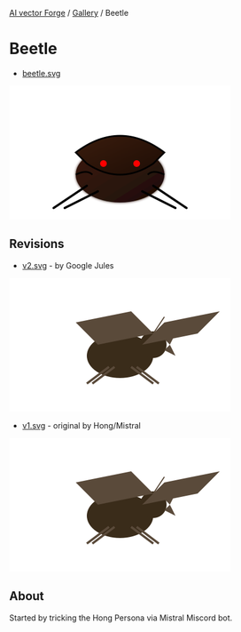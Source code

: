 [AI vector Forge](../../README.md) / [Gallery](../../gallery/README.md) / Beetle

# Beetle

- [beetle.svg](./beetle.svg)

![Beetle](./beetle.svg)

## Revisions

- [v2.svg](./revisions/v1.svg) - by Google Jules

![v2](./revisions/v1.svg)

- [v1.svg](./revisions/v1.svg) - original by Hong/Mistral

![v1](./revisions/v1.svg)

## About

Started by tricking the Hong Persona via Mistral Miscord bot.
